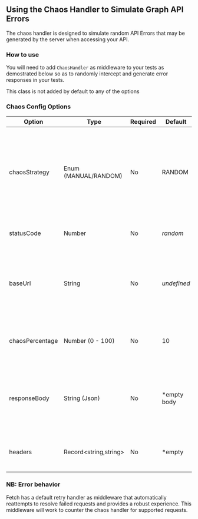 ## Using the Chaos Handler to Simulate Graph API Errors

The chaos handler is designed to simulate random API Errors that may be generated by the server when accessing your API.

### How to use

You will need to add `ChaosHandler` as middleware to your tests as demostrated below so as to randomly intercept and generate error responses in your tests.

This class is not added by default to any of the options

### Chaos Config Options

|  Option | Type  | Required | Default | Definitions  |
|---|---|---|---|---|
|  chaosStrategy | Enum (MANUAL/RANDOM)  | No  | RANDOM  | Can generate random errors with random status codes or respond with user provided status codes |
|  statusCode | Number  | No  | *random*  | Response status code to be retured |
|  baseUrl | String  | No  | *undefined*  | *Specify the base url to provided response options using a relative path |
|  chaosPercentage | Number (0 - 100)  | No  | 10  | Error percentage to be introduced in the service |
|  responseBody | String (Json)  | No  | *empty body  | Users can specify the specific response body to be returned when an error occurs |
|  headers | Record<string,string>  | No  | *empty  | Specify headers required to generate the errors |

### NB: Error behavior

Fetch has a default retry handler as middleware that automatically reattempts to resolve failed requests and provides a robust experience. This middleware will work to counter the chaos handler for supported requests.
